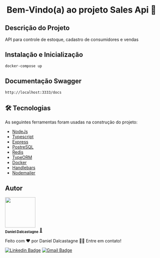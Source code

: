<h1 align="center">Bem-Vindo(a) ao projeto Sales Api 👋</h1>

## Descrição do Projeto

<p align="left">API para controle de estoque, cadastro de consumidores e vendas</p>

## Instalação e Inicialização

```sh
docker-compose up
```

## Documentação Swagger

```sh
http://localhost:3333/docs
```

## 🛠 Tecnologias

As seguintes ferramentas foram usadas na construção do projeto:

- [NodeJs](https://nodejs.org/en/)
- [Typescript](https://www.typescriptlang.org/)
- [Express](https://expressjs.com/pt-br/)
- [PostreSQL](https://www.postgresql.org/)
- [Redis](https://redis.io/)
- [TypeORM](https://typeorm.io/)
- [Docker](https://www.docker.com/)
- [Handlebars](https://handlebarsjs.com/)
- [Nodemailer](https://nodemailer.com/about/)

## Autor

<a href="https://github.com/dalcastagned">
 <img src="https://avatars.githubusercontent.com/u/65626347?v=4" width="100px;"/>
 <br />
 <sub><b>Daniel Dalcastagne</b></sub></a> <a href="https://github.com/dalcastagned">🚀</a>

Feito com ❤️ por Daniel Dalcastagne 👋🏽 Entre em contato!

[![Linkedin Badge](https://img.shields.io/badge/-LINKEDIN-blue?style=flat-square&logo=Linkedin&logoColor=white&link=https://www.linkedin.com/in/daniel-dalcastagne-4baa00179/)](https://www.linkedin.com/in/daniel-dalcastagne-4baa00179/)
[![Gmail Badge](https://img.shields.io/badge/-EMAIL-c14438?style=flat-square&logo=Gmail&logoColor=white&link=mailto:contato@danieldalcastagne.com)](mailto:contato@danieldalcastagne.com)
